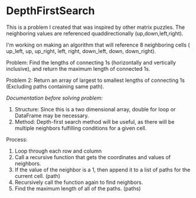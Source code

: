 # DepthFirstSearch

This is a problem I created that was inspired by other matrix puzzles. The neighboring values are referenced quaddirectionally (up,down,left,right).

 
I'm working on making an algorithm that will reference 8 neighboring cells ( up_left, up, up_right, left, right, down_left, down, down_right).


Problem: Find the lengths of connecting 1s (horizontally and vertically inclusive),
and return the maximum length of connected 1s.

Problem 2: Return an array of largest to smallest lengths of connecting 1s (Excluding paths containing same path).


*Documentation before solving problem:*

1. Structure: Since this is a two dimensional array, double for loop or DataFrame may be necessary.
2. Method: Depth-first search method will be useful, as there will be multiple neighbors
           fulfilling conditions for a given cell.

Process:
1. Loop through each row and column
2. Call a recursive function that gets the coordinates and values of neighbors.
3. If the value of the neighbor is a 1, then append it to a list of paths for the current cell. (path)
4. Recursively call the function again to find neighbors.
5. Find the maximum length of all of the paths. (paths)
